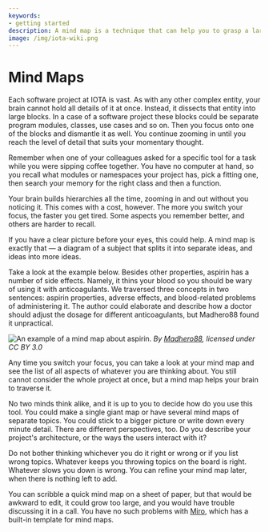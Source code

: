 ```yaml
---
keywords:
- getting started
description: A mind map is a technique that can help you to grasp a large project and start writing about it.
image: /img/iota-wiki.png
---
```


# Mind Maps

Each software project at IOTA is vast. As with any other complex entity, your brain cannot hold all details of it at once. Instead, it dissects that entity into large blocks. In a case of a software project these blocks could be separate program modules, classes, use cases and so on. Then you focus onto one of the blocks and dismantle it as well. You continue zooming in until you reach the level of detail that suits your momentary thought.

Remember when one of your colleagues asked for a specific tool for a task while you were sipping coffee together. You have no computer at hand, so you recall what modules or namespaces your project has, pick a fitting one, then search your memory for the right class and then a function.

Your brain builds hierarchies all the time, zooming in and out without you noticing it. This comes with a cost, however. The more you switch your focus, the faster you get tired. Some aspects you remember better, and others are harder to recall.

If you have a clear picture before your eyes, this could help. A mind map is exactly that — a diagram of a subject that splits it into separate ideas, and ideas into more ideas.

Take a look at the example below. Besides other properties, aspirin has a number of side effects. Namely, it thins your blood so you should be wary of using it with anticoagulants. We traversed three concepts in two sentences: aspirin properties, adverse effects, and blood-related problems of administering it. The author could elaborate and describe how a doctor should adjust the dosage for different anticoagulants, but Madhero88 found it unpractical.

![An example of a mind map about aspirin.](/img/participate/contribute_to_wiki/for_devs/toolbox/aspirin_mind_map.png 'Click to see the full-size image.')
_By [Madhero88](https://en.wikipedia.org/wiki/User:Madhero88), licensed under CC BY 3.0_

Any time you switch your focus, you can take a look at your mind map and see the list of all aspects of whatever you are thinking about. You still cannot consider the whole project at once, but a mind map helps your brain to traverse it.

No two minds think alike, and it is up to you to decide how do you use this tool. You could make a single giant map or have several mind maps of separate topics. You could stick to a bigger picture or write down every minute detail. There are different perspectives, too. Do you describe your project's architecture, or the ways the users interact with it?

Do not bother thinking whichever you do it right or wrong or if you list wrong topics. Whatever keeps you throwing topics on the board is right. Whatever slows you down is wrong. You can refine your mind map later, when there is nothing left to add.

You can scribble a quick mind map on a sheet of paper, but that would be awkward to edit, it could grow too large, and you would have trouble discussing it in a call. You have no such problems with [Miro](https://miro.com), which has a built-in template for mind maps.